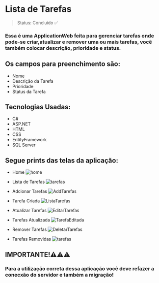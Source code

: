 # Lista de Tarefas

> Status: Concluido ✅

### Essa é uma ApplicationWeb feita para gerenciar tarefas onde pode-se criar,atualizar e remover uma ou mais tarefas, você também colocar descrição, prioridade e status.

## Os campos para preenchimento são:

+ Nome
+ Descrição da Tarefa
+ Prioridade
+ Status da Tarefa

## Tecnologias Usadas:

+ C#
+ ASP.NET
+ HTML
+ CSS
+ EntityFramework
+ SQL Server

## Segue prints das telas da aplicação:

+ Home
  ![home](https://github.com/Brunollm/ApplicationWeb_SKA/assets/110358647/b82af489-3524-4550-b3b5-0a34450c8023) 

+ Lista de Tarefas
  ![tarefas](https://github.com/Brunollm/ApplicationWeb_SKA/assets/110358647/d98167e2-401f-4f06-a957-c3b94c825028)

+ Adcionar Tarefas
  ![AddTarefas](https://github.com/Brunollm/ApplicationWeb_SKA/assets/110358647/229113ed-83bb-4f65-b676-87ab37fbfb8a)

+ Tarefa Criada
  ![ListaTarefas](https://github.com/Brunollm/ApplicationWeb_SKA/assets/110358647/b5187254-b016-44b5-9dc8-79bf1baab1de)

+ Atualizar Tarefas
  ![EditarTarefas](https://github.com/Brunollm/ApplicationWeb_SKA/assets/110358647/2c00a0e1-3e12-40fc-b5fb-bf3d36c5d3ec)

+ Tarefas Atualizada
  ![TarefaEditada](https://github.com/Brunollm/ApplicationWeb_SKA/assets/110358647/54a70849-5530-47b1-8f4f-9ff4226d3aa6)

+ Remover Tarefas
  ![DeletarTarefas](https://github.com/Brunollm/ApplicationWeb_SKA/assets/110358647/4b709e28-9b36-4183-af34-e587fdf8fbd7)

+ Tarefas Removidas
  ![tarefas](https://github.com/Brunollm/ApplicationWeb_SKA/assets/110358647/ccae9c2c-4d42-4e56-8706-a8b35ffabf82)


## IMPORTANTE!⚠️⚠️⚠️

### Para a utilização correta dessa aplicação você deve refazer a conecxão do servidor e também a migração!


